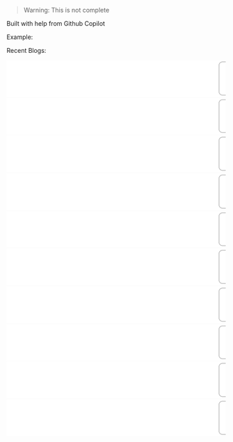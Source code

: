 > Warning: This is not complete

Built with help from Github Copilot

Example:

Recent Blogs:

<!-- blog-post-list:start -->
[![How to build NFT Marketplace website using HTML CSS JS](https://raw.githubusercontent.com/ErrorGamer2000/github-readme-blog-post-action/master/blog-post-list-output/How_to_build_NFT_Marketplace_website_using_HTML_CSS_JS-light.svg#gh-light-mode-only)](https://dev.to/codewithsadee/how-to-build-nft-marketplace-website-using-html-css-js-kh7)
[![How to build NFT Marketplace website using HTML CSS JS](https://raw.githubusercontent.com/ErrorGamer2000/github-readme-blog-post-action/master/blog-post-list-output/How_to_build_NFT_Marketplace_website_using_HTML_CSS_JS-dark.svg#gh-dark-mode-only)](https://dev.to/codewithsadee/how-to-build-nft-marketplace-website-using-html-css-js-kh7)
[![How to build Audio stream app landing page using HTML CSS JS](https://raw.githubusercontent.com/ErrorGamer2000/github-readme-blog-post-action/master/blog-post-list-output/How_to_build_Audio_stream_app_landing_page_using_HTML_CSS_JS-light.svg#gh-light-mode-only)](https://dev.to/codewithsadee/how-to-build-audio-stream-app-landing-page-using-html-css-js-1960)
[![How to build Audio stream app landing page using HTML CSS JS](https://raw.githubusercontent.com/ErrorGamer2000/github-readme-blog-post-action/master/blog-post-list-output/How_to_build_Audio_stream_app_landing_page_using_HTML_CSS_JS-dark.svg#gh-dark-mode-only)](https://dev.to/codewithsadee/how-to-build-audio-stream-app-landing-page-using-html-css-js-1960)
[![How to build personal portfolio using HTML CSS JavaScript](https://raw.githubusercontent.com/ErrorGamer2000/github-readme-blog-post-action/master/blog-post-list-output/How_to_build_personal_portfolio_using_HTML_CSS_JavaScript-light.svg#gh-light-mode-only)](https://dev.to/codewithsadee/how-to-build-personal-portfolio-using-html-css-javascript-37e2)
[![How to build personal portfolio using HTML CSS JavaScript](https://raw.githubusercontent.com/ErrorGamer2000/github-readme-blog-post-action/master/blog-post-list-output/How_to_build_personal_portfolio_using_HTML_CSS_JavaScript-dark.svg#gh-dark-mode-only)](https://dev.to/codewithsadee/how-to-build-personal-portfolio-using-html-css-javascript-37e2)
[![Modern eCommerce website with HTML CSS JS 2022](https://raw.githubusercontent.com/ErrorGamer2000/github-readme-blog-post-action/master/blog-post-list-output/Modern_eCommerce_website_with_HTML_CSS_JS_2022-light.svg#gh-light-mode-only)](https://dev.to/codewithsadee/modern-ecommerce-website-with-html-css-js-2022-142i)
[![Modern eCommerce website with HTML CSS JS 2022](https://raw.githubusercontent.com/ErrorGamer2000/github-readme-blog-post-action/master/blog-post-list-output/Modern_eCommerce_website_with_HTML_CSS_JS_2022-dark.svg#gh-dark-mode-only)](https://dev.to/codewithsadee/modern-ecommerce-website-with-html-css-js-2022-142i)
[![Personal Blog Website using HTML CSS JS](https://raw.githubusercontent.com/ErrorGamer2000/github-readme-blog-post-action/master/blog-post-list-output/Personal_Blog_Website_using_HTML_CSS_JS-light.svg#gh-light-mode-only)](https://dev.to/codewithsadee/personal-blog-website-using-html-css-js-2en2)
[![Personal Blog Website using HTML CSS JS](https://raw.githubusercontent.com/ErrorGamer2000/github-readme-blog-post-action/master/blog-post-list-output/Personal_Blog_Website_using_HTML_CSS_JS-dark.svg#gh-dark-mode-only)](https://dev.to/codewithsadee/personal-blog-website-using-html-css-js-2en2)
<!-- blog-post-list:end -->
